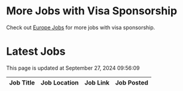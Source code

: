 # More Jobs with Visa Sponsorship

Check out [Europe Jobs](https://github.com/sureshparimi/europejobs#latest-jobs) for more jobs with visa sponsorship.

# Latest Jobs

This page is updated at September 27, 2024 09:56:09

| Job Title | Job Location | Job Link | Job Posted |
| --- | --- | --- | --- |
